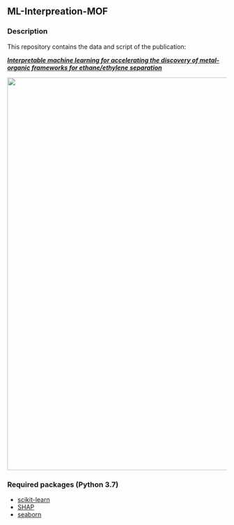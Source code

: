 ## ML-Interpreation-MOF

### Description

This repository contains the data and script of the publication:

**_[Interpretable machine learning for accelerating the discovery of metal-organic frameworks for ethane/ethylene separation](https://doi.org/10.1016/j.cej.2022.136651)_**

<img src="https://repository-images.githubusercontent.com/509028386/90c15d12-eb29-400f-adf1-d773bb5dd3bb" width="900">

### Required packages (Python 3.7)
* [scikit-learn](https://scikit-learn.org/stable/#)
* [SHAP](https://github.com/slundberg/shap)
* [seaborn](https://seaborn.pydata.org/)
